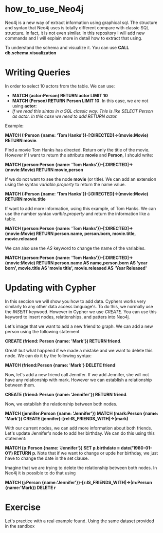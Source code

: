 # how_to_use_Neo4j

Neo4j is a new way of extract information using graphical sql. The structure and syntax that Neo4j uses is totally different compare with classic SQL structure. In fact, it is not even similar. In this repository I will add new commands and I will explain more in detail how to extract that using.


To understand the schema and visualize it. You can use **CALL db.schema.visualization**

# Writing Queries 

In order to select 10 actors from the table. We can use:
- **MATCH (actor:Person) RETURN actor LIMIT 10**
- **MATCH (Person) RETURN Person LIMIT 10**. In this case, we are not using **actor:**
- *If we read this sintax in a SQL classic way. This is like SELECT Person as actor. In this case we need to add RETURN actor.*

Example:

**MATCH (:Person {name: 'Tom Hanks'})-[:DIRECTED]->(movie:Movie) RETURN movie**.

Find a movie Tom Hanks has directed. Return only the title of the movie. However if I want to return the attribute **movie** and **Person**, I should write:

**MATCH (person:Person {name: 'Tom Hanks'})-[:DIRECTED]->(movie:Movie) RETURN movie,person**

If we do not want to see the node **movie** (or title). We can add an extension using the syntax *variable.property* to return the name value.

**MATCH (:Person {name: 'Tom Hanks'})-[:DIRECTED]->(movie:Movie) RETURN movie.title**

If want to add more information, using this example, of Tom Hanks. We can use the number syntax *varible.property* and return the information like a table.

**MATCH (person:Person {name: 'Tom Hanks'})-[:DIRECTED]->(movie:Movie) RETURN person.name, person.born, movie.title, movie.released**

We can also use the *AS* keyword to change the name of the variables.

**MATCH (person:Person {name: 'Tom Hanks'})-[:DIRECTED]-> (movie:Movie) RETURN person.name AS name,person.born  AS 'year born', movie.title AS 'movie title', movie.released AS 'Year Released'**

# Updating with Cypher

In this seccion we will show you how to add data. Cyphers works very similarly to any other data access language's. To do this, we normally use the *INSERT* keywoed. However in Cypher we use *CREATE*. You can use this keyword to insert nodes, relationships, and patters into Neo4j.

Let's image that we want to add a new friend to graph. We can add a new person using the following statement

**CREATE (friend: Person {name: 'Mark'}) RETURN friend**. 

Great! but what happend if we made a mistake and we want to delete this node. We can do it by the following syntax:

**MATCH (friend:Person {name: 'Mark'} DELETE friend**

Now, let's add a new friend call Jennifer. If we add Jennifer, she will not have any relationship with mark. However we can establish a relationship between them.

**CREATE (friend: Person {name: 'Jennifer'}) RETURN friend**. 

Now, we establish the relationship between both nodes.

**MATCH (jennifer:Person {name: 'Jennifer'})
MATCH (mark:Person {name: 'Mark'})
CREATE (jennifer)-[rel:IS_FRIENDS_WITH]->(mark)** 

With our current nodes, we can add more information about both friends. Let's update Jennifer's node to add her birthday. We can do this using this statement:

**MATCH (p:Person {name: 'Jennifer'}) SET p.birthdate = date('1980-01-01') RETURN p**.
Note that if we want to change or upde her birthday, we just have to change the date in the set clause. 

Imagine that we are trying to delete the relationship between both nodes. In Neo4j it is possible to do that using

**MATCH (j:Person {name:'Jennifer'})-[r:IS_FRIENDS_WITH]->(m:Person {name:'Mark}) DELETE r**

# Exercise 

Let's practice with a real example found. Using the same dataset provided in the sandbox
